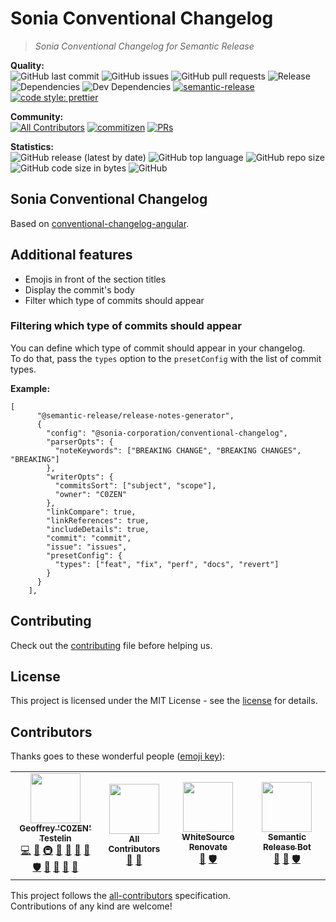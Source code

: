 # Sonia Conventional Changelog

> _Sonia Conventional Changelog for Semantic Release_

**Quality:**  
![GitHub last commit](https://img.shields.io/github/last-commit/sonia-corporation/conventional-changelog?style=flat-square)
![GitHub issues](https://img.shields.io/github/issues-raw/sonia-corporation/conventional-changelog?style=flat-square)
![GitHub pull requests](https://img.shields.io/github/issues-pr-raw/sonia-corporation/conventional-changelog?style=flat-square)
![Release](https://github.com/Sonia-corporation/conventional-changelog/workflows/Release/badge.svg?style=flat-square)
![Dependencies](https://img.shields.io/david/sonia-corporation/conventional-changelog?style=flat-square)
![Dev Dependencies](https://img.shields.io/david/dev/sonia-corporation/conventional-changelog?style=flat-square)
[![semantic-release](https://img.shields.io/badge/%20%20%F0%9F%93%A6%F0%9F%9A%80-semantic--release-e10079.svg?style=flat-square)](https://github.com/semantic-release/semantic-release)
[![code style: prettier](https://img.shields.io/badge/code_style-prettier-ff69b4.svg?style=flat-square)](https://github.com/prettier/prettier)

**Community:**  
[![All Contributors](https://img.shields.io/badge/all_contributors-4-orange.svg?style=flat-square)](#contributors)
[![commitizen](https://img.shields.io/badge/commitizen-friendly-brightgreen.svg?style=flat-square)](http://commitizen.github.io/cz-cli/)
[![PRs](https://img.shields.io/badge/PRs-welcome-brightgreen.svg?style=flat-square)]()

**Statistics:**  
![GitHub release (latest by date)](https://img.shields.io/github/v/release/sonia-corporation/conventional-changelog?style=flat-square)
![GitHub top language](https://img.shields.io/github/languages/top/sonia-corporation/conventional-changelog?style=flat-square)
![GitHub repo size](https://img.shields.io/github/repo-size/sonia-corporation/conventional-changelog?style=flat-square)
![GitHub code size in bytes](https://img.shields.io/github/languages/code-size/sonia-corporation/conventional-changelog?style=flat-square)
![GitHub](https://img.shields.io/github/license/sonia-corporation/conventional-changelog?style=flat-square)

## Sonia Conventional Changelog

Based on [conventional-changelog-angular](https://github.com/conventional-changelog/conventional-changelog/tree/master/packages/conventional-changelog-angular).

## Additional features

- Emojis in front of the section titles
- Display the commit's body
- Filter which type of commits should appear

### Filtering which type of commits should appear

You can define which type of commit should appear in your changelog.  
To do that, pass the `types` option to the `presetConfig` with the list of commit types.

**Example:**

```
[
      "@semantic-release/release-notes-generator",
      {
        "config": "@sonia-corporation/conventional-changelog",
        "parserOpts": {
          "noteKeywords": ["BREAKING CHANGE", "BREAKING CHANGES", "BREAKING"]
        },
        "writerOpts": {
          "commitsSort": ["subject", "scope"],
          "owner": "C0ZEN"
        },
        "linkCompare": true,
        "linkReferences": true,
        "includeDetails": true,
        "commit": "commit",
        "issue": "issues",
        "presetConfig": {
          "types": ["feat", "fix", "perf", "docs", "revert"]
        }
      }
    ],
```

## Contributing

Check out the [contributing](CONTRIBUTING.md) file before helping us.

## License

This project is licensed under the MIT License - see the [license](LICENSE.md) for details.

## Contributors

Thanks goes to these wonderful people ([emoji key](https://github.com/kentcdodds/all-contributors#emoji-key)):

<!-- ALL-CONTRIBUTORS-LIST:START - Do not remove or modify this section -->
<!-- prettier-ignore-start -->
<!-- markdownlint-disable -->
<table>
  <tr>
    <td align="center"><a href="http://www.geoffreytestelin.com/"><img src="https://avatars2.githubusercontent.com/u/10194542?s=460&v=4" width="80px;" alt=""/><br /><sub><b>Geoffrey 'C0ZEN' Testelin</b></sub></a><br /><a href="https://github.com/Sonia-corporation/conventional-changelog/commits?author=C0ZEN" title="Code">💻</a> <a href="#design-C0ZEN" title="Design">🎨</a> <a href="#infra-C0ZEN" title="Infrastructure (Hosting, Build-Tools, etc)">🚇</a> <a href="#ideas-C0ZEN" title="Ideas, Planning, & Feedback">🤔</a> <a href="#blog-C0ZEN" title="Blogposts">📝</a> <a href="https://github.com/Sonia-corporation/conventional-changelog/commits?author=C0ZEN" title="Documentation">📖</a> <a href="#tool-C0ZEN" title="Tools">🔧</a> <a href="#security-C0ZEN" title="Security">🛡️</a> <a href="https://github.com/Sonia-corporation/conventional-changelog/pulls?q=is%3Apr+reviewed-by%3AC0ZEN" title="Reviewed Pull Requests">👀</a> <a href="#question-C0ZEN" title="Answering Questions">💬</a> <a href="#maintenance-C0ZEN" title="Maintenance">🚧</a> <a href="https://github.com/Sonia-corporation/conventional-changelog/issues?q=author%3AC0ZEN" title="Bug reports">🐛</a></td>
    <td align="center"><a href="https://allcontributors.org"><img src="https://avatars1.githubusercontent.com/u/46410174?v=4" width="80px;" alt=""/><br /><sub><b>All Contributors</b></sub></a><br /><a href="https://github.com/Sonia-corporation/conventional-changelog/commits?author=all-contributors" title="Documentation">📖</a> <a href="#tool-all-contributors" title="Tools">🔧</a></td>
    <td align="center"><a href="https://renovate.whitesourcesoftware.com"><img src="https://avatars0.githubusercontent.com/u/25180681?v=4" width="80px;" alt=""/><br /><sub><b>WhiteSource Renovate</b></sub></a><br /><a href="#tool-renovate-bot" title="Tools">🔧</a> <a href="#security-renovate-bot" title="Security">🛡️</a></td>
    <td align="center"><a href="http://semantic-release.org/"><img src="https://avatars1.githubusercontent.com/u/32174276?v=4" width="80px;" alt=""/><br /><sub><b>Semantic Release Bot</b></sub></a><br /><a href="https://github.com/Sonia-corporation/conventional-changelog/commits?author=semantic-release-bot" title="Documentation">📖</a> <a href="#tool-semantic-release-bot" title="Tools">🔧</a> <a href="#security-semantic-release-bot" title="Security">🛡️</a></td>
  </tr>
</table>

<!-- markdownlint-enable -->
<!-- prettier-ignore-end -->

<!-- ALL-CONTRIBUTORS-LIST:END -->

This project follows the [all-contributors](https://github.com/kentcdodds/all-contributors) specification.  
Contributions of any kind are welcome!
